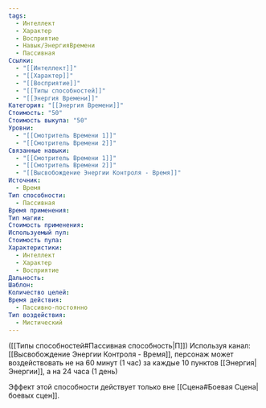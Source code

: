 ```yaml
---
tags:
  - Интеллект
  - Характер
  - Восприятие
  - Навык/ЭнергияВремени
  - Пассивная
Ссылки:
  - "[[Интеллект]]"
  - "[[Характер]]"
  - "[[Восприятие]]"
  - "[[Типы способностей]]"
  - "[[Энергия Времени]]"
Категория: "[[Энергия Времени]]"
Стоимость: "50"
Стоимость выкупа: "50"
Уровни:
  - "[[Смотритель Времени 1]]"
  - "[[Смотритель Времени 2]]"
Связанные навыки:
  - "[[Смотритель Времени 1]]"
  - "[[Смотритель Времени 2]]"
  - "[[Высвобождение Энергии Контроля - Время]]"
Источник:
  - Время
Тип способности:
  - Пассивная
Время применения: 
Тип магии: 
Стоимость применения: 
Используемый пул: 
Стоимость пула: 
Характеристики:
  - Интеллект
  - Характер
  - Восприятие
Дальность: 
Шаблон: 
Количество целей: 
Время действия:
  - Пассивно-постоянно
Тип воздействия:
  - Мистический
---
```

([[Типы способностей#Пассивная способность|П]]) Используя канал: [[Высвобождение Энергии Контроля - Время]], персонаж может воздействовать не на 60 минут (1 час) за каждые 10 пунктов [[Энергия|Энергии]], а на 24 часа (1 день)

Эффект этой способности действует только вне [[Сцена#Боевая Сцена|боевых сцен]]. 